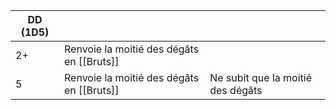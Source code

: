 
| DD (1D5) |                                           |                                   |
| -------- | ----------------------------------------- | --------------------------------- |
| 2+       | Renvoie la moitié des dégâts en [[Bruts]] |                                   |
| 5        | Renvoie la moitié des dégâts en [[Bruts]] | Ne subit que la moitié des dégâts |
